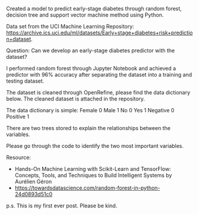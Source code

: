 Created a model to predict early-stage diabetes through random forest, decision tree and support vector machine method using Python. 

Data set from the UCI Machine Learning Repository:
https://archive.ics.uci.edu/ml/datasets/Early+stage+diabetes+risk+prediction+dataset.

Question: Can we develop an early-stage diabetes predictor with the dataset?

I performed random forest through Jupyter Notebook and achieved a predictor with 96% accuracy after separating the dataset into a training and testing dataset.

The dataset is cleaned through OpenRefine, please find the data dictionary below. The cleaned dataset is attached in the repository. 

The data dictionary is simple:
Female 0
Male 1
No 0 
Yes 1
Negative 0
Positive 1

There are two trees stored to explain the relationships between the variables. 

Please go through the code to identify the two most important variables.

Resource: 
- Hands-On Machine Learning with Scikit-Learn and TensorFlow: Concepts, Tools, and Techniques to Build Intelligent Systems by Aurélien Géron 
- https://towardsdatascience.com/random-forest-in-python-24d0893d51c0

p.s. This is my first ever post. Please be kind.
